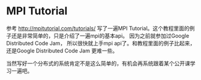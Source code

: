 # MPI Tutorial

参考 http://mpitutorial.com/tutorials/ 写了一遍MPI Tutorial。这个教程里面的例子还是非常简单的，只是介绍了一遍mpi的基本api。
因为之前就参加过Google Distributed Code Jam， 所以很快就上手mpi api了。和教程里面的例子比起来，还是Google Distributed Code Jam
更难一些。

当然写好一个分布式的系统肯定不是这么简单的，有机会再系统跟着某个公开课学习一遍吧。
